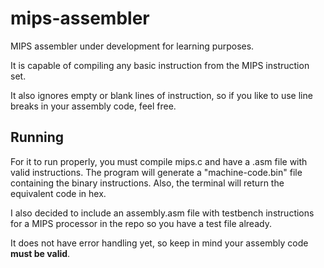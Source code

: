 # mips-assembler
MIPS assembler under development for learning purposes.

It is capable of compiling any basic instruction from the MIPS instruction set.

It also ignores empty or blank lines of instruction, so if you like to use line breaks in your assembly code, feel free.

## Running
For it to run properly, you must compile mips.c and have a .asm file with valid instructions. The program will generate a "machine-code.bin" file containing the binary instructions. Also, the terminal will return the equivalent code in hex.

I also decided to include an assembly.asm file with testbench instructions for a MIPS processor in the repo so you have a test file already.

It does not have error handling yet, so keep in mind your assembly code **must be valid**.